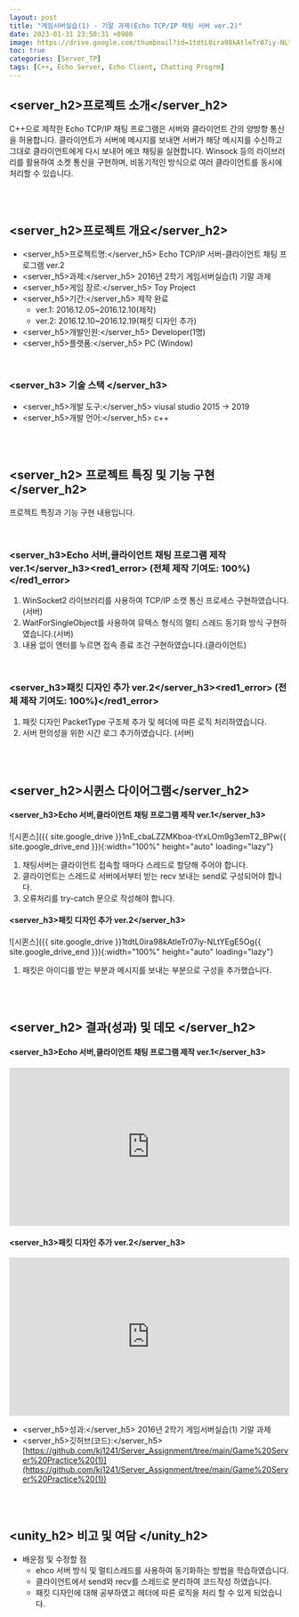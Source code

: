 ```yaml
---
layout: post
title: "게임서버실습(1) - 기말 과제(Echo TCP/IP 채팅 서버 ver.2)"
date: 2023-01-31 23:50:31 +0900
image: https://drive.google.com/thumbnail?id=1tdtL0ira98kAtleTr07iy-NLtYEgE5Og
toc: true
categories: [Server_TP]
tags: [C++, Echo Server, Echo Client, Chatting Progrm]
---
```


## <server_h2>프로젝트 소개</server_h2>

C++으로 제작한 Echo TCP/IP 채팅 프로그램은 서버와 클라이언트 간의 양방향 통신을 허용합니다. 클라이언트가 서버에 메시지를 보내면 서버가 해당 메시지를 수신하고 그대로 클라이언트에게 다시 보내어 에코 채팅을 실현합니다. Winsock 등의 라이브러리를 활용하여 소켓 통신을 구현하며, 비동기적인 방식으로 여러 클라이언트를 동시에 처리할 수 있습니다.

<br>
<br>

## <server_h2>프로젝트 개요</server_h2>

- <span><server_h5>프로젝트명:</server_h5> Echo TCP/IP 서버-클라이언트 채팅 프로그램 ver.2</span>
- <span><server_h5>과제:</server_h5> 2016년 2학기 게임서버실습(1) 기말 과제</span>
- <span><server_h5>게임 장르:</server_h5> Toy Project</span>
- <span><server_h5>기간:</server_h5> 제작 완료</span>
    - ver.1: 2016.12.05~2016.12.10(제작)
    - ver.2: 2016.12.10~2016.12.19(패킷 디자인 추가)
- <span><server_h5>개발인원:</server_h5> Developer(1명)</span>
- <span><server_h5>플랫폼:</server_h5> PC (Window)</span>

<br>

### <server_h3> 기술 스택 </server_h3>

- <span><server_h5>개발 도구:</server_h5> viusal studio 2015 → 2019  </span>
- <span><server_h5>개발 언어:</server_h5> c++  </span>

<br>
<br>

## <server_h2> 프로젝트 특징 및 기능 구현 </server_h2>

프로젝트 특징과 기능 구현 내용입니다.

<br>

### <server_h3>Echo 서버,클라이언트 채팅 프로그램 제작 ver.1</server_h3><red1_error> (전체 제작 기여도: 100%)</red1_error>

1. WinSocket2 라이브러리를 사용하여 TCP/IP 소캣 통신 프로세스 구현하였습니다.(서버)
2. WaitForSingleObject를 사용하여 뮤텍스 형식의 멀티 스레드 동기화 방식 구현하였습니다.(서버)
3. 내용 없이 엔터를 누르면 접속 종료 조건 구현하였습니다.(클라이언트)

<br>

### <server_h3>패킷 디자인 추가 ver.2</server_h3><red1_error> (전체 제작 기여도: 100%)</red1_error>

1. 패킷 디자인 PacketType  구조체 추가 및 헤더에 따른 로직 처리하였습니다.
2. 서버 편의성을 위한 시간 로그 추가하였습니다. (서버)

<br>
<br>

## <server_h2>시퀸스 다이어그램</server_h2>

#### **<server_h3>Echo 서버,클라이언트 채팅 프로그램 제작 ver.1</server_h3>**

![시퀸스]({{ site.google_drive }}1nE_cbaLZZMKboa-tYxLOm9g3emT2_BPw{{ site.google_drive_end }}){:width="100%" height="auto" loading="lazy"}

1. 채팅서버는 클라이언트 접속할 때마다 스레드로 할당해 주어야 합니다.
2. 클라이언트는 스레드로 서버에서부터 받는 recv 보내는 send로  구성되어야 합니다.
3. 오류처리를 try-catch 문으로 작성해야 합니다.


#### **<server_h3>패킷 디자인 추가 ver.2</server_h3>**

![시퀸스]({{ site.google_drive }}1tdtL0ira98kAtleTr07iy-NLtYEgE5Og{{ site.google_drive_end }}){:width="100%" height="auto" loading="lazy"}

1. 패킷은 아이디를 받는 부분과 메시지를 보내는 부분으로 구성을 추가했습니다.

<br>
<br>

## <server_h2> 결과(성과) 및 데모 </server_h2>

#### **<server_h3>Echo 서버,클라이언트 채팅 프로그램 제작 ver.1</server_h3>**
<iframe width="100%" style="aspect-ratio:16/9" src="https://www.youtube.com/embed/jfzdyEIj1hU" title="채팅 서버 제작(화질 개선)" frameborder="0" allow="accelerometer; autoplay; clipboard-write; encrypted-media; gyroscope; picture-in-picture; web-share" allowfullscreen></iframe>

#### **<server_h3>패킷 디자인 추가 ver.2</server_h3>**
<iframe width="100%" style="aspect-ratio:16/9" src="https://www.youtube.com/embed/y5QNQ_o9nDI" title="채팅 서버 제작(ver.1.2)" frameborder="0" allow="accelerometer; autoplay; clipboard-write; encrypted-media; gyroscope; picture-in-picture; web-share" allowfullscreen></iframe>

- <span><server_h5>성과:</server_h5> 2016년 2학기 게임서버실습(1) 기말 과제 </span>
- <span><server_h5>깃허브(코드):</server_h5> [https://github.com/kj1241/Server_Assignment/tree/main/Game%20Server%20Practice%20(1)](https://github.com/kj1241/Server_Assignment/tree/main/Game%20Server%20Practice%20(1))</span>

<br>
<br>

## <unity_h2> 비고 및 여담 </unity_h2>

- 배운점 및 수정할 점
    - ehco 서버 방식 및 멀티스레드를 사용하여 동기화하는 방법을 학습하였습니다.
    - 클라이언트에서 send와 recv를 스레드로 분리하여 코드작성 하였습니다.
    - 패킷 디자인에 대해 공부하였고 헤더에 따른 로직을 처리 할 수 있게 되었습니다.